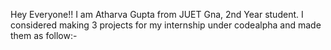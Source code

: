Hey Everyone!!
I am Atharva Gupta from JUET Gna, 2nd Year student.
I considered making 3 projects for my internship under codealpha and made them as follow:-

